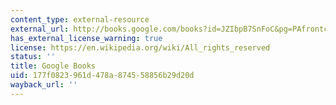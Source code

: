 ```yaml
---
content_type: external-resource
external_url: http://books.google.com/books?id=JZIbpB7SnFoC&pg=PAfrontcover
has_external_license_warning: true
license: https://en.wikipedia.org/wiki/All_rights_reserved
status: ''
title: Google Books
uid: 177f0823-961d-478a-8745-58856b29d20d
wayback_url: ''
---
```

